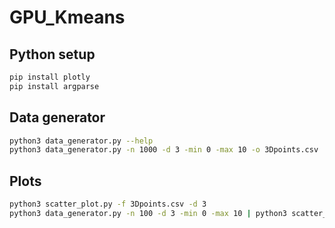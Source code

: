 # GPU_Kmeans

## Python setup

```bash
pip install plotly
pip install argparse
```

## Data generator

```bash
python3 data_generator.py --help
python3 data_generator.py -n 1000 -d 3 -min 0 -max 10 -o 3Dpoints.csv
```

## Plots

```bash
python3 scatter_plot.py -f 3Dpoints.csv -d 3
python3 data_generator.py -n 100 -d 3 -min 0 -max 10 | python3 scatter_plot.py -d 3
```